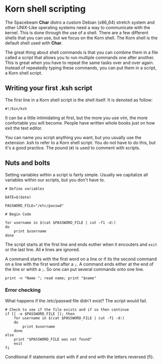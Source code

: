 # Korn shell scripting
The Spacebeam **Char** distro a custom Debian (x86_64) stretch system and other UNIX-Like operating systems need a way to communicate with the kernel. This is done through the use of a shell. There are a few different shells that you can use, but we focus on the Korn shell. The Korn shell is the default shell used with **Char**.

The great thing about shell commands is that you can combine them in a file called a script that allows you to run multiple commands one after another. This is great when you have to repeat the same tasks over and over again. Instead of repeatedly typing these commands, you can put them in a script, a Korn shell script.

## Writing your first .ksh script
The first line in a Korn shell script is the shell itself. It is denoted as follow:

```
#!/bin/ksh
```

It can be a little intimidating at first, but the more you use vim, the more confortable you will become. People have written whole books just on how exit the text editor.

You can name you script anything you want, but you usually use the extension .ksh to refer to a Korn shell script. You do not have to do this, but it's a good practice. The pound (`#`) is used to comment with scripts.

## Nuts and bolts 
Setting variables within a script is fairly simple. Usually we capitalize all variables within our scripts, but you don't have to.

```
# Define variables

DATE=$(date)

PASSWORD_FILE="/etc/passwd"

# Begin Code

for username in $(cat $PASSWORD_FILE | cut -f1 -d:)
do
    print $username
done
```

The script starts at the first line and ends euther when it encouters and `exit` or the last line. All `#` lines are ignored.

A command starts with the first word on a line or if its the second command on a line with the first word after a `;`. A command ends either at the end of the line or whith a `;`. So one can put several commands onto one line.

```
print -n "Name "; read name; print "$name"
```

### Error checking

What happens if the /etc/passwd file didn't exist? The script would fail.

```
# Check to see if the file exists and if so then continue
if [[ -e $PASSWORD_FILE ]]; then
    for username in $(cat $PASSWORD_FILE | cut -f1 -d:)
    do
        print $username
    done
else
    print "$PASSWORD_FILE was not found"
    exit
fi
```

Conditional if statements start with if and end with the letters reversed (fi).
